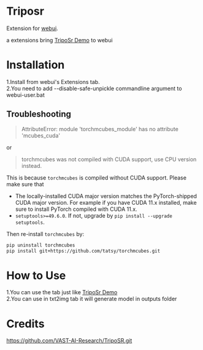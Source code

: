 # Triposr

Extension for [webui](https://github.com/AUTOMATIC1111/stable-diffusion-webui).

a extensions bring [TripoSr Demo](https://huggingface.co/spaces/stabilityai/TripoSR) to webui

# Installation

1.Install from webui's Extensions tab.  
2.You need to add --disable-safe-unpickle commandline argument to webui-user.bat

## Troubleshooting
> AttributeError: module 'torchmcubes_module' has no attribute 'mcubes_cuda'

or

> torchmcubes was not compiled with CUDA support, use CPU version instead.

This is because `torchmcubes` is compiled without CUDA support. Please make sure that 

- The locally-installed CUDA major version matches the PyTorch-shipped CUDA major version. For example if you have CUDA 11.x installed, make sure to install PyTorch compiled with CUDA 11.x.
- `setuptools>=49.6.0`. If not, upgrade by `pip install --upgrade setuptools`.

Then re-install `torchmcubes` by:

```sh
pip uninstall torchmcubes
pip install git+https://github.com/tatsy/torchmcubes.git
```

# How to Use
1.You can use the tab just like [TripoSr Demo](https://huggingface.co/spaces/stabilityai/TripoSR)  
2.You can use in txt2img tab it will generate model in outputs folder

# Credits

https://github.com/VAST-AI-Research/TripoSR.git
